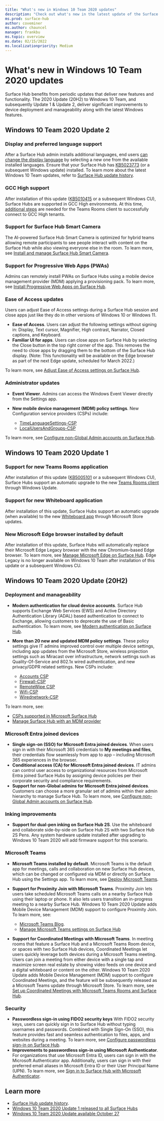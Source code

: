 ```yaml
---
title: "What's new in Windows 10 Team 2020 updates"
description: "Check out what's new in the latest update of the Surface Hub operating system, Windows 10 Team 2020 Update."
ms.prod: surface-hub
author: coveminer
ms.author: chauncel
manager: frankbu
ms.topic: overview
ms.date: 02/15/2022
ms.localizationpriority: Medium
---
```


# What's new in Windows 10 Team 2020 updates

Surface Hub benefits from periodic updates that deliver new features and functionality. The 2020 Update (20H2) to Windows 10 Team, and subsequently Update 1 & Update 2, deliver significant improvements to device deployment and manageability along with the latest Windows features.

## Windows 10 Team 2020 Update 2

### Display and preferred language support

After a Surface Hub admin installs additional languages, end users [can change the display language](change-language-on-surface-hub.md) by selecting a new one from the available installed languages. Ensure that your Surface Hub has [KB5023773](https://support.microsoft.com/help/5023773) (or a subsequent Windows update) installed. To learn more about the latest Windows 10 Team updates, refer to [Surface Hub update history](surface-hub-update-history.md).

### GCC High support

After installation of this update ([KB5010415](https://support.microsoft.com/help/5010415) or a subsequent Windows CU), Surface Hubs are supported in GCC High environments. At this time, [additional steps](surface-hub-teams-rooms.md#support-for-teams-rooms-in-government-community-cloud-high-gcc-h) are needed for the Teams Rooms client to successfully connect to GCC High tenants.

### Support for Surface Hub Smart Camera

The AI-powered Surface Hub Smart Camera is optimized for hybrid teams allowing remote participants to see people interact with content on the Surface Hub while also viewing everyone else in the room.  To learn more, see [Install and manage Surface Hub Smart Camera](surface-hub-smart-camera.md).

### Support for Progressive Web Apps (PWAs)

Admins can remotely install PWAs on Surface Hubs using a mobile device management provider (MDM) applying a provisioning pack. To learn more, see [Install Progressive Web Apps on Surface Hub](install-pwa-surface-hub.md).

### Ease of Access updates

Users can adjust Ease of Access settings during a Surface Hub session and close apps just like they do in other versions of Windows 10 or Windows 11.

- **Ease of Access**. Users can adjust the following settings without signing in:   Display, Text cursor, Magnifier, High contrast, Narrator, Closed captions, and Keyboard.
- **Familiar UI for apps**. Users can close apps on Surface Hub by selecting the Close button in the top right corner of the app. This removes the need to close apps by dragging them to the bottom of the Surface Hub display. (Note: This functionality will be available on the Edge browser as part of the next Edge update, scheduled for March 2022.)

To learn more, see [Adjust Ease of Access settings on Surface Hub](accessibility-surface-hub.md).

### Administrator updates

- **Event Viewer**. Admins can access the Windows Event Viewer directly from the Settings app.
- **New mobile device management (MDM) policy settings**. New Configuration service providers (CSPs) include:

  - [TimeLanguageSettings-CSP](/windows/client-management/mdm/policy-csp-timelanguagesettings)
  - [LocalUsersAndGroups-CSP](/windows/client-management/mdm/policy-csp-localusersandgroups)

To learn more, see [Configure non-Global Admin accounts on Surface Hub](surface-hub-2s-nonglobal-admin.md).

## Windows 10 Team 2020 Update 1

### Support for new Teams Rooms application

After installation of this update ([KB5005101](https://support.microsoft.com/help/5005101) or a subsequent Windows CU), Surface Hubs support an automatic upgrade to the new [Teams Rooms client](surface-hub-teams-rooms.md) through Windows Update.

### Support for new Whiteboard application

After installation of this update, Surface Hubs support an automatic upgrade (when available) to the new [Whiteboard app](https://techcommunity.microsoft.com/t5/surface-it-pro-blog/unified-whiteboard-experience-coming-to-surface-hub/ba-p/3145226) through Microsoft Store updates.

### New Microsoft Edge browser installed by default

After installation of this update, Surface Hubs will automatically replace their Microsoft Edge Legacy browser with the new Chromium-based Edge browser.  To learn more, see [Manage Microsoft Edge on Surface Hub](surface-hub-install-chromium-edge.md). Edge Legacy is no longer available on Windows 10 Team after installation of this update or a subsequent Windows CU.

## Windows 10 Team 2020 Update (20H2)

### Deployment and manageability

- **Modern authentication for cloud device accounts**. Surface Hub supports Exchange Web Services (EWS) and Active Directory Authentication Library (ADAL) based authentication to connect to Exchange, allowing customers to deprecate the use of Basic authentication. To learn more, see [Modern authentication on Surface Hub](surface-hub-modern-auth.md).
- **More than 20 new and updated MDM policy settings**.  These policy settings give IT admins improved control over multiple device settings, including app updates from the Microsoft Store, wireless projection settings such as Miracast over infrastructure, network settings such as Quality-Of-Service and 802.1x wired authentication, and new privacy/GDPR related settings. New CSPs include:

  - [Accounts CSP](/windows/client-management/mdm/accounts-csp)
  - [Firewall-CSP](/windows/client-management/mdm/firewall-csp)
  - [RemoteWipe CSP](/windows/client-management/mdm/remotewipe-csp)
  - [Wifi-CSP](/windows/client-management/mdm/wifi-csp)
  - [Wirednetwork-CSP](/windows/client-management/mdm/wirednetwork-csp)

To learn more, see:

- [CSPs supported in Microsoft Surface Hub](/windows/client-management/mdm/configuration-service-provider-reference#surfacehubcspsupport)
- [Manage Surface Hub with an MDM provider](manage-settings-with-mdm-for-surface-hub.md)

<a name='azure-active-directory-joined-devices'></a>

### Microsoft Entra joined devices

- **Single sign-on (SSO) for Microsoft Entra joined devices**. When users sign in with their Microsoft 365 credentials to **My meetings and files**, their credentials flow seamlessly from app to app – including Microsoft 365 experiences in the browser.
- **Conditional access (CA) for Microsoft Entra joined devices**. IT admins can control user access to organizational resources from Microsoft Entra joined Surface Hubs by assigning device policies per their corporate security and compliance requirements.
- **Support for non-Global admins for Microsoft Entra joined devices**. Customers can choose a more granular set of admins within their admin hierarchy to manage Surface Hub. To learn more, see [Configure non-Global Admin accounts on Surface Hub](surface-hub-2s-nonglobal-admin.md).

### Inking improvements

- **Support for dual-pen inking on Surface Hub 2S**.  Use the whiteboard and collaborate side-by-side on Surface Hub 2S with two Surface Hub 2S Pens. Any system hardware update installed after upgrading to Windows 10 Team 2020 will add firmware support for this scenario.

### Microsoft Teams  

- **Microsoft Teams installed by default**. Microsoft Teams is the default app for meetings, calls and collaboration on new Surface Hub devices, which can be changed or configured via MDM or directly on Surface Hub using the Settings app. To learn more, see [Deploy Microsoft Teams](/MicrosoftTeams/teams-surface-hub).
- **Support for Proximity Join with Microsoft Teams**.  Proximity Join lets users take scheduled Microsoft Teams calls on a nearby Surface Hub using their laptop or phone.  It also lets users transition an in-progress meeting to a nearby Surface Hub. Windows 10 Team 2020 Update adds Mobile Device Management (MDM) support to configure Proximity Join. To learn more, see:

  - [Microsoft Teams Blog](https://techcommunity.microsoft.com/t5/microsoft-teams-blog/microsoft-teams-devices-for-shared-spaces-july-and-august-update/ba-p/1604833).
  - [Manage Microsoft Teams settings on Surface Hub](/MicrosoftTeams/rooms/surface-hub-manage-config)

- **Support for Coordinated Meetings with Microsoft Teams**. In meeting rooms that feature a Surface Hub and a Microsoft Teams Room device, or spaces with two Surface Hub devices, Coordinated Meetings let users quickly leverage both devices during a Microsoft Teams meeting. Users can join a meeting from either device with a single tap and maximize screen real estate by showing video feeds on one device and a digital whiteboard or content on the other. Windows 10 Team 2020 Update adds Mobile Device Management (MDM) support to configure Coordinated Meetings, and the feature will be subsequently released as a Microsoft Teams update through Microsoft Store. To learn more, see [Set up Coordinated Meetings with Microsoft Teams Rooms and Surface Hub](/MicrosoftTeams/rooms/coordinated-meetings).

### Security

- **Passwordless sign-in using FIDO2 security keys** With FIDO2 security keys, users can quickly sign in to Surface Hub without typing usernames and passwords. Combined with Single Sign-On (SSO), this feature provides fast and seamless authentication to files, apps, and websites during a meeting. To learn more, see [Configure passwordless sign-in on Surface Hub](surface-hub-2s-phone-authenticate.md).
- **Improvements to passwordless sign-in using Microsoft Authenticator**.  For organizations that use Microsoft Entra ID, users can sign in with the Microsoft Authenticator app. Additionally, users can sign in with their preferred email aliases in Microsoft Entra ID or their User Principal Name (UPN). To learn more, see [Sign in to Surface Hub with Microsoft Authenticator](surface-hub-authenticator-app.md).

## Learn more

- [Surface Hub update history](surface-hub-update-history.md).
- [Windows 10 Team 2020 Update 1 released to all Surface Hubs](https://techcommunity.microsoft.com/t5/surface-it-pro-blog/windows-10-team-2020-update-1-released-to-all-surface-hubs/ba-p/2653503)
- [Windows 10 Team 2020 Update available October 27](https://techcommunity.microsoft.com/t5/surface-it-pro-blog/surface-hub-windows-10-team-2020-update-available-october-27/ba-p/1810739)
